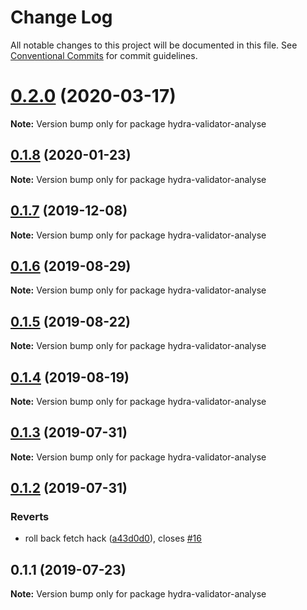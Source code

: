 # Change Log

All notable changes to this project will be documented in this file.
See [Conventional Commits](https://conventionalcommits.org) for commit guidelines.

# [0.2.0](https://github.com/hypermedia-app/hydra-validator/compare/hydra-validator-analyse@0.1.8...hydra-validator-analyse@0.2.0) (2020-03-17)

**Note:** Version bump only for package hydra-validator-analyse





## [0.1.8](https://github.com/hypermedia-app/hydra-validator/compare/hydra-validator-analyse@0.1.7...hydra-validator-analyse@0.1.8) (2020-01-23)

**Note:** Version bump only for package hydra-validator-analyse





## [0.1.7](https://github.com/hypermedia-app/hydra-validator/compare/hydra-validator-analyse@0.1.6...hydra-validator-analyse@0.1.7) (2019-12-08)

**Note:** Version bump only for package hydra-validator-analyse





## [0.1.6](https://github.com/hypermedia-app/hydra-validator/compare/hydra-validator-analyse@0.1.5...hydra-validator-analyse@0.1.6) (2019-08-29)

**Note:** Version bump only for package hydra-validator-analyse





## [0.1.5](https://github.com/hypermedia-app/hydra-validator/compare/hydra-validator-analyse@0.1.4...hydra-validator-analyse@0.1.5) (2019-08-22)

**Note:** Version bump only for package hydra-validator-analyse





## [0.1.4](https://github.com/hypermedia-app/hydra-validator/compare/hydra-validator-analyse@0.1.3...hydra-validator-analyse@0.1.4) (2019-08-19)

**Note:** Version bump only for package hydra-validator-analyse





## [0.1.3](https://github.com/hypermedia-app/hydra-validator/compare/hydra-validator-analyse@0.1.2...hydra-validator-analyse@0.1.3) (2019-07-31)

**Note:** Version bump only for package hydra-validator-analyse





## [0.1.2](https://github.com/hypermedia-app/hydra-validator/compare/hydra-validator-analyse@0.1.1...hydra-validator-analyse@0.1.2) (2019-07-31)


### Reverts

* roll back fetch hack ([a43d0d0](https://github.com/hypermedia-app/hydra-validator/commit/a43d0d0)), closes [#16](https://github.com/hypermedia-app/hydra-validator/issues/16)





## 0.1.1 (2019-07-23)

**Note:** Version bump only for package hydra-validator-analyse
